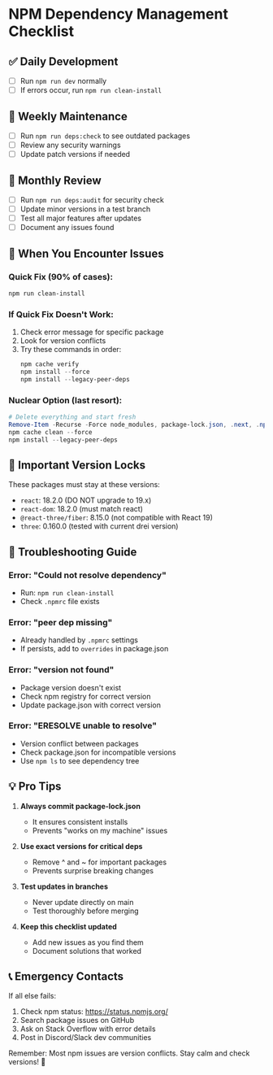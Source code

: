 # NPM Dependency Management Checklist

## ✅ Daily Development
- [ ] Run `npm run dev` normally
- [ ] If errors occur, run `npm run clean-install`

## 📅 Weekly Maintenance
- [ ] Run `npm run deps:check` to see outdated packages
- [ ] Review any security warnings
- [ ] Update patch versions if needed

## 📆 Monthly Review
- [ ] Run `npm run deps:audit` for security check
- [ ] Update minor versions in a test branch
- [ ] Test all major features after updates
- [ ] Document any issues found

## 🚨 When You Encounter Issues

### Quick Fix (90% of cases):
```powershell
npm run clean-install
```

### If Quick Fix Doesn't Work:
1. Check error message for specific package
2. Look for version conflicts
3. Try these commands in order:
   ```powershell
   npm cache verify
   npm install --force
   npm install --legacy-peer-deps
   ```

### Nuclear Option (last resort):
```powershell
# Delete everything and start fresh
Remove-Item -Recurse -Force node_modules, package-lock.json, .next, .npmrc
npm cache clean --force
npm install --legacy-peer-deps
```

## 📌 Important Version Locks

These packages must stay at these versions:
- `react`: 18.2.0 (DO NOT upgrade to 19.x)
- `react-dom`: 18.2.0 (must match react)
- `@react-three/fiber`: 8.15.0 (not compatible with React 19)
- `three`: 0.160.0 (tested with current drei version)

## 🔧 Troubleshooting Guide

### Error: "Could not resolve dependency"
- Run: `npm run clean-install`
- Check `.npmrc` file exists

### Error: "peer dep missing"
- Already handled by `.npmrc` settings
- If persists, add to `overrides` in package.json

### Error: "version not found"
- Package version doesn't exist
- Check npm registry for correct version
- Update package.json with correct version

### Error: "ERESOLVE unable to resolve"
- Version conflict between packages
- Check package.json for incompatible versions
- Use `npm ls` to see dependency tree

## 💡 Pro Tips

1. **Always commit package-lock.json**
   - It ensures consistent installs
   - Prevents "works on my machine" issues

2. **Use exact versions for critical deps**
   - Remove ^ and ~ for important packages
   - Prevents surprise breaking changes

3. **Test updates in branches**
   - Never update directly on main
   - Test thoroughly before merging

4. **Keep this checklist updated**
   - Add new issues as you find them
   - Document solutions that worked

## 📞 Emergency Contacts

If all else fails:
1. Check npm status: https://status.npmjs.org/
2. Search package issues on GitHub
3. Ask on Stack Overflow with error details
4. Post in Discord/Slack dev communities

Remember: Most npm issues are version conflicts. Stay calm and check versions! 🚀
